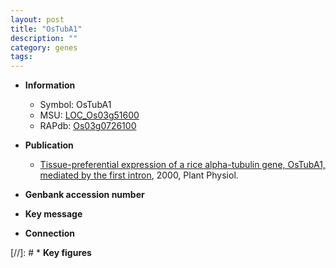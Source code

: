 ```yaml
---
layout: post
title: "OsTubA1"
description: ""
category: genes
tags: 
---
```


* **Information**  
    + Symbol: OsTubA1  
    + MSU: [LOC_Os03g51600](http://rice.plantbiology.msu.edu/cgi-bin/ORF_infopage.cgi?orf=LOC_Os03g51600)  
    + RAPdb: [Os03g0726100](http://rapdb.dna.affrc.go.jp/viewer/gbrowse_details/irgsp1?name=Os03g0726100)  

* **Publication**  
    + [Tissue-preferential expression of a rice alpha-tubulin gene, OsTubA1, mediated by the first intron](http://www.ncbi.nlm.nih.gov/pubmed?term=Tissue-preferential+expression+of+a+rice+alpha-tubulin+gene,+OsTubA1,+mediated+by+the+first+intron%5BTitle%5D), 2000, Plant Physiol.

* **Genbank accession number**  

* **Key message**  

* **Connection**  

[//]: # * **Key figures**  


